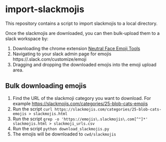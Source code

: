 # import-slackmojis

This repository contains a script to import slackmojis to a local directory.

Once the slackmojis are downloaded, you can then bulk-upload them to a slack workspace by:

1. Downloading the chrome extension [Neutral Face Emoji Tools](https://chromewebstore.google.com/detail/neutral-face-emoji-tools/anchoacphlfbdomdlomnbbfhcmcdmjej)
2. Navigating to your slack admin page for emojis https://<workspace>.slack.com/customize/emoji
3. Dragging and dropping the downloaded emojis into the emoji upload area.

## Bulk downloading emojis

1. Find the URL of the slackmoji category you want to download. For example https://slackmojis.com/categories/25-blob-cats-emojis
2. Run the script `curl https://slackmojis.com/categories/25-blob-cats-emojis > slackmojis.html`
3. Run the script `grep -o 'https://emojis\.slackmojis\.com[^"]*' slackmojis.html > slackmoji_urls.csv`
4. Run the script `python download_slackmojis.py`
5. The emojis will be downloaded to `cwd/slackmojis`

